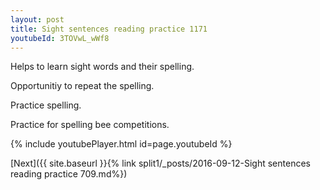 ```yaml
---
layout: post
title: Sight sentences reading practice 1171
youtubeId: 3TOVwL_wWf8
---
```

 
 
Helps to learn sight words and their spelling.

Opportunitiy to repeat the spelling. 

Practice spelling. 
 
Practice for spelling bee competitions. 
 
{% include youtubePlayer.html id=page.youtubeId %}
 
 

[Next]({{ site.baseurl }}{% link  split1/_posts/2016-09-12-Sight sentences reading practice 709.md%})
 
